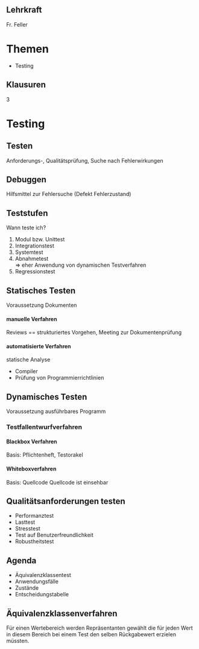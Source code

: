 ## Lehrkraft 
Fr. Feller

# Themen
- Testing

## Klausuren 
3

# Testing

## Testen
Anforderungs-, Qualitätsprüfung, Suche nach Fehlerwirkungen

## Debuggen
Hilfsmittel zur Fehlersuche (Defekt Fehlerzustand)

## Teststufen
Wann teste ich?
1. Modul bzw. Unittest
2. Integrationstest
3. Systemtest
4. Abnahmetest  
=> eher Anwendung von dynamischen Testverfahren
5. Regressionstest

## Statisches Testen
Voraussetzung Dokumenten
#### manuelle Verfahren
Reviews == strukturiertes Vorgehen, Meeting zur Dokumentenprüfung
#### automatisierte Verfahren
statische Analyse   
- Compiler
- Prüfung von Programmierrichtlinien  

## Dynamisches Testen
Voraussetzung ausführbares Programm
### Testfallentwurfverfahren
#### Blackbox Verfahren
Basis: Pflichtenheft, Testorakel

#### Whiteboxverfahren
Basis: Quellcode
Quellcode ist einsehbar


## Qualitätsanforderungen testen
- Performanztest
- Lasttest
- Stresstest
- Test auf Benutzerfreundlichkeit
- Robustheitstest

## Agenda
- Äquivalenzklassentest
- Anwendungsfälle
- Zustände
- Entscheidungstabelle

## Äquivalenzklassenverfahren
Für einen Wertebereich werden Repräsentanten gewählt die für jeden Wert in diesem Bereich bei einem Test den selben Rückgabewert erzielen müssten.